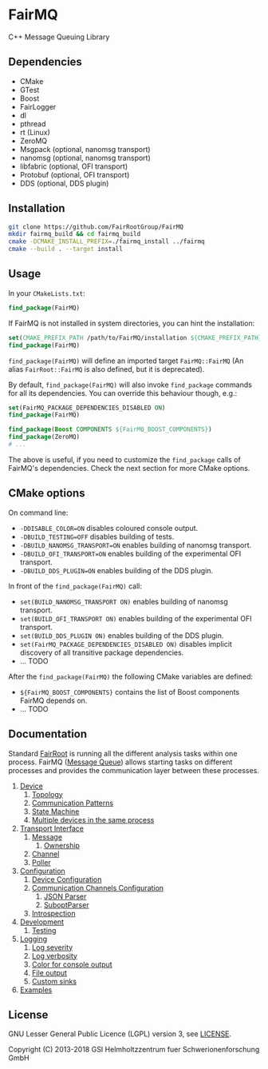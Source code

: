 # FairMQ

C++ Message Queuing Library

## Dependencies

  * CMake
  * GTest
  * Boost
  * FairLogger
  * dl
  * pthread
  * rt (Linux)
  * ZeroMQ
  * Msgpack (optional, nanomsg transport)
  * nanomsg (optional, nanomsg transport)
  * libfabric (optional, OFI transport)
  * Protobuf (optional, OFI transport)
  * DDS (optional, DDS plugin)

## Installation

```bash
git clone https://github.com/FairRootGroup/FairMQ
mkdir fairmq_build && cd fairmq_build
cmake -DCMAKE_INSTALL_PREFIX=./fairmq_install ../fairmq
cmake --build . --target install
```

## Usage

In your `CMakeLists.txt`:

```cmake
find_package(FairMQ)
```

If FairMQ is not installed in system directories, you can hint the installation:

```cmake
set(CMAKE_PREFIX_PATH /path/to/FairMQ/installation ${CMAKE_PREFIX_PATH})
find_package(FairMQ)
```

`find_package(FairMQ)` will define an imported target `FairMQ::FairMQ` (An alias `FairRoot::FairMQ` is also defined, but it is deprecated).

By default, `find_package(FairMQ)` will also invoke `find_package` commands for all its dependencies. You can override this behaviour though, e.g.:

```cmake
set(FairMQ_PACKAGE_DEPENDENCIES_DISABLED ON)
find_package(FairMQ)

find_package(Boost COMPONENTS ${FairMQ_BOOST_COMPONENTS})
find_package(ZeroMQ)
# ...
```

The above is useful, if you need to customize the `find_package` calls of FairMQ's dependencies. Check the next section for more CMake options.

## CMake options

On command line:

  * `-DDISABLE_COLOR=ON` disables coloured console output.
  * `-DBUILD_TESTING=OFF` disables building of tests.
  * `-DBUILD_NANOMSG_TRANSPORT=ON` enables building of nanomsg transport.
  * `-DBUILD_OFI_TRANSPORT=ON` enables building of the experimental OFI transport.
  * `-DBUILD_DDS_PLUGIN=ON` enables building of the DDS plugin.

In front of the `find_package(FairMQ)` call:

  * `set(BUILD_NANOMSG_TRANSPORT ON)` enables building of nanomsg transport.
  * `set(BUILD_OFI_TRANSPORT ON)` enables building of the experimental OFI transport.
  * `set(BUILD_DDS_PLUGIN ON)` enables building of the DDS plugin.
  * `set(FairMQ_PACKAGE_DEPENDENCIES_DISABLED ON)` disables implicit discovery of all transitive package dependencies. 
  * ... TODO

After the `find_package(FairMQ)` the following CMake variables are defined:

  * `${FairMQ_BOOST_COMPONENTS}` contains the list of Boost components FairMQ depends on.
  * ... TODO

## Documentation

Standard [FairRoot](https://github.com/FairRootGroup/FairRoot) is running all the different analysis tasks within one process. FairMQ ([Message Queue](http://en.wikipedia.org/wiki/Message_queue)) allows starting tasks on different processes and provides the communication layer between these processes.

1. [Device](docs/Device.md#1-device)
   1. [Topology](docs/Device.md#11-topology)
   2. [Communication Patterns](docs/Device.md#12-communication-patterns)
   3. [State Machine](docs/Device.md#13-state-machine)
   4. [Multiple devices in the same process](docs/Device.md#15-multiple-devices-in-the-same-process)
2. [Transport Interface](docs/Transport.md#2-transport-interface)
   1. [Message](docs/Transport.md#21-message)
      1. [Ownership](docs/Transport.md#211-ownership)
   2. [Channel](docs/Transport.md#22-channel)
   3. [Poller](docs/Transport.md#23-poller)
3. [Configuration](docs/Configuration.md#3-configuration)
    1. [Device Configuration](docs/Configuration.md#31-device-configuration)
    2. [Communication Channels Configuration](docs/Configuration.md#32-communication-channels-configuration)
        1. [JSON Parser](docs/Configuration.md#321-json-parser)
        2. [SuboptParser](docs/Configuration.md#322-suboptparser)
    3. [Introspection](docs/Configuration.md#33-introspection)
4. [Development](docs/Development.md#4-development)
   1. [Testing](docs/Development.md#41-testing)
5. [Logging](docs/Logging.md#5-logging)
   1. [Log severity](docs/Logging.md#51-log-severity)
   2. [Log verbosity](docs/Logging.md#52-log-verbosity)
   3. [Color for console output](docs/Logging.md#53-color)
   4. [File output](docs/Logging.md#54-file-output)
   5. [Custom sinks](docs/Logging.md#55-custom-sinks)
6. [Examples](docs/Examples.md#6-examples)

## License

GNU Lesser General Public Licence (LGPL) version 3, see [LICENSE](LICENSE).

Copyright (C) 2013-2018 GSI Helmholtzzentrum fuer Schwerionenforschung GmbH
